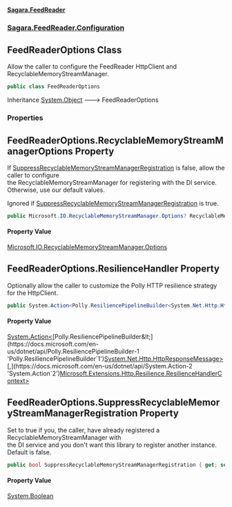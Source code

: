 #### [Sagara.FeedReader](index.md 'index')
### [Sagara.FeedReader.Configuration](index.md#Sagara.FeedReader.Configuration 'Sagara.FeedReader.Configuration')

## FeedReaderOptions Class

Allow the caller to configure the FeedReader HttpClient and RecyclableMemoryStreamManager.

```csharp
public class FeedReaderOptions
```

Inheritance [System.Object](https://docs.microsoft.com/en-us/dotnet/api/System.Object 'System.Object') &#129106; FeedReaderOptions
### Properties

<a name='Sagara.FeedReader.Configuration.FeedReaderOptions.RecyclableMemoryStreamManagerOptions'></a>

## FeedReaderOptions.RecyclableMemoryStreamManagerOptions Property

  
If [SuppressRecyclableMemoryStreamManagerRegistration](Sagara.FeedReader.Configuration.FeedReaderOptions.md#Sagara.FeedReader.Configuration.FeedReaderOptions.SuppressRecyclableMemoryStreamManagerRegistration 'Sagara.FeedReader.Configuration.FeedReaderOptions.SuppressRecyclableMemoryStreamManagerRegistration') is false, allow the caller to configure  
            the RecyclableMemoryStreamManager for registering with the DI service. Otherwise, use our default values.  
  
Ignored if [SuppressRecyclableMemoryStreamManagerRegistration](Sagara.FeedReader.Configuration.FeedReaderOptions.md#Sagara.FeedReader.Configuration.FeedReaderOptions.SuppressRecyclableMemoryStreamManagerRegistration 'Sagara.FeedReader.Configuration.FeedReaderOptions.SuppressRecyclableMemoryStreamManagerRegistration') is true.

```csharp
public Microsoft.IO.RecyclableMemoryStreamManager.Options? RecyclableMemoryStreamManagerOptions { get; set; }
```

#### Property Value
[Microsoft.IO.RecyclableMemoryStreamManager.Options](https://docs.microsoft.com/en-us/dotnet/api/Microsoft.IO.RecyclableMemoryStreamManager.Options 'Microsoft.IO.RecyclableMemoryStreamManager.Options')

<a name='Sagara.FeedReader.Configuration.FeedReaderOptions.ResilienceHandler'></a>

## FeedReaderOptions.ResilienceHandler Property

Optionally allow the caller to customize the Polly HTTP resilience strategy for the HttpClient.

```csharp
public System.Action<Polly.ResiliencePipelineBuilder<System.Net.Http.HttpResponseMessage>,Microsoft.Extensions.Http.Resilience.ResilienceHandlerContext>? ResilienceHandler { get; set; }
```

#### Property Value
[System.Action&lt;](https://docs.microsoft.com/en-us/dotnet/api/System.Action-2 'System.Action`2')[Polly.ResiliencePipelineBuilder&lt;](https://docs.microsoft.com/en-us/dotnet/api/Polly.ResiliencePipelineBuilder-1 'Polly.ResiliencePipelineBuilder`1')[System.Net.Http.HttpResponseMessage](https://docs.microsoft.com/en-us/dotnet/api/System.Net.Http.HttpResponseMessage 'System.Net.Http.HttpResponseMessage')[&gt;](https://docs.microsoft.com/en-us/dotnet/api/Polly.ResiliencePipelineBuilder-1 'Polly.ResiliencePipelineBuilder`1')[,](https://docs.microsoft.com/en-us/dotnet/api/System.Action-2 'System.Action`2')[Microsoft.Extensions.Http.Resilience.ResilienceHandlerContext](https://docs.microsoft.com/en-us/dotnet/api/Microsoft.Extensions.Http.Resilience.ResilienceHandlerContext 'Microsoft.Extensions.Http.Resilience.ResilienceHandlerContext')[&gt;](https://docs.microsoft.com/en-us/dotnet/api/System.Action-2 'System.Action`2')

<a name='Sagara.FeedReader.Configuration.FeedReaderOptions.SuppressRecyclableMemoryStreamManagerRegistration'></a>

## FeedReaderOptions.SuppressRecyclableMemoryStreamManagerRegistration Property

Set to true if you, the caller, have already registered a RecyclableMemoryStreamManager with  
the DI service and you don't want this library to register another instance. Default is false.

```csharp
public bool SuppressRecyclableMemoryStreamManagerRegistration { get; set; }
```

#### Property Value
[System.Boolean](https://docs.microsoft.com/en-us/dotnet/api/System.Boolean 'System.Boolean')